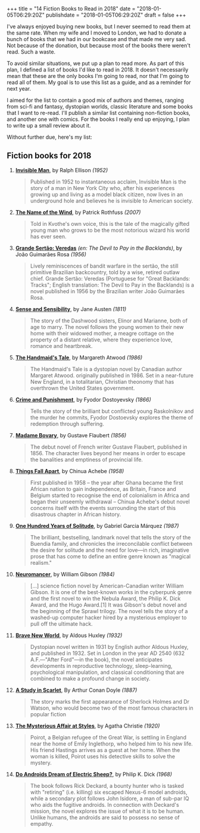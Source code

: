 +++ 
title = "14 Fiction Books to Read in 2018" 
date = "2018-01-05T06:29:20Z"
publishdate = "2018-01-05T06:29:20Z"
draft = false
+++

I've always enjoyed buying new books, but I never seemed to read them at the
same rate. When my wife and I moved to London, we had to donate a bunch of books
that we had in our bookcase and that made me very sad. Not because of the
donation, but because most of the books there weren't read. Such a waste.

To avoid similar situations, we put up a plan to read more. As part of this
plan, I defined a list of books I'd like to read in 2018. It doesn't necessarily
mean that these are the only books I'm going to read, nor that I'm going to read
all of them. My goal is to use this list as a guide, and as a reminder for next
year.

I aimed for the list to contain a good mix of authors and themes, ranging from
sci-fi and fantasy, dystopian worlds, classic literature and some books that I
want to re-read. I'll publish a similar list containing non-fiction books, and
another one with comics. For the books I really end up enjoying, I plan to write
up a small review about it.

Without further due, here's my list:

## Fiction books for 2018

1. [**Invisible Man**](http://amzn.to/2FByhj6), by Ralph Ellison _(1952)_

	> Published in 1952 to instantaneous acclaim, Invisible Man is the story of
a man in New York City who, after his experiences growing up and living as a
model black citizen, now lives in an underground hole and believes he is
invisible to American society.
    
1. [**The Name of the Wind**](http://amzn.to/2DvkSbU), by Patrick Rothfuss _(2007)_ 
	
	> Told in Kvothe's own voice, this is the tale of the magically gifted young
man who grows to be the most notorious wizard his world has ever seen.
    
1. [**Grande Sertão: Veredas**](http://amzn.to/2mDA5Ai) _(en: The Devil to Pay in the Backlands)_, by
João Guimarães Rosa _(1956)_ 
	
	> Lively reminiscences of bandit warfare in the sertão, the still primitive
	Brazilian backcountry, told by a wise, retired outlaw chief. Grande Sertão:
	Veredas (Portuguese for "Great Backlands: Tracks"; English translation: The
	Devil to Pay in the Backlands) is a novel published in 1956 by the Brazilian
	writer João Guimarães Rosa.
    
1. [**Sense and Sensibility**](http://amzn.to/2Dg7Lh6), by Jane Austen _(1811)_ 
	
	> The story of the Dashwood sisters, Elinor and Marianne, both of age to marry.
	The novel follows the young women to their new home with their widowed mother,
	a meagre cottage on the property of a distant relative, where they experience
	love, romance and heartbreak.

1. [**The Handmaid's Tale**](http://amzn.to/2AZrrAF), by Margareth Atwood _(1986)_ 
	
	> The Handmaid's Tale is a dystopian novel by Canadian author Margaret Atwood.
	originally published in 1986. Set in a near-future New England, in a
	totalitarian, Christian theonomy that has overthrown the United States
	government.

1. [**Crime and Punishment**](http://amzn.to/2D9leYF), by Fyodor Dostoyevsky _(1866)_ 
	
	> Tells the story of the brilliant but conflicted young Raskolnikov and the
	murder he commits, Fyodor Dostoevsky explores the theme of redemption through
	suffering.

1. [**Madame Bovary**](http://amzn.to/2AZfRFx), by Gustave Flaubert _(1856)_ 
	
	> The debut novel of French writer Gustave Flaubert, published in 1856. The
	character lives beyond her means in order to escape the banalities and
	emptiness of provincial life.

1. [**Things Fall Apart**](http://amzn.to/2D9C8X1), by Chinua Achebe _(1958)_ 
	
	> First published in 1958 – the year after Ghana became the first African
	nation to gain independence, as Britain, France and Belgium started to
	recognise the end of colonialism in Africa and began their unseemly withdrawal
	– Chinua Achebe's debut novel concerns itself with the events surrounding the
	start of this disastrous chapter in African history.
			
1. [**One Hundred Years of Solitude**](http://amzn.to/2AYHcYs), by Gabriel Garcia Márquez _(1987)_ 

	> The brilliant, bestselling, landmark novel that tells the story of the
Buendia family, and chronicles the irreconcilable conflict between the desire
for solitude and the need for love—in rich, imaginative prose that has come to
define an entire genre known as "magical realism."

1. [**Neuromancer**](http://amzn.to/2D9y8WJ), by William Gibson _(1984)_ 
	
	> [...] science fiction novel by American-Canadian writer William Gibson. It is
	one of the best-known works in the cyberpunk genre and the first novel to win
	the Nebula Award, the Philip K.  Dick Award, and the Hugo Award.[1] It was
	Gibson's debut novel and the beginning of the Sprawl trilogy. The novel tells
	the story of a washed-up computer hacker hired by a mysterious employer to pull
	off the ultimate hack.

1. [**Brave New World**](http://amzn.to/2AXwmSG), by Aldous Huxley _(1932)_ 
	
	>  Dystopian novel written in 1931 by English author Aldous Huxley, and
	published in 1932. Set in London in the year AD 2540 (632 A.F.—"After Ford"—in
	the book), the novel anticipates developments in reproductive technology,
	sleep-learning, psychological manipulation, and classical conditioning that are
	combined to make a profound change in society. 

1. [**A Study in Scarlet**](http://amzn.to/2EFGsd4), By Arthur Conan Doyle _(1887)_ 
	
	> The story marks the first appearance of Sherlock Holmes and Dr Watson, who
	would become two of the most famous characters in popular fiction

1. [**The Mysterious Affair at Styles**](http://amzn.to/2EGOPVQ), by Agatha Christie _(1920)_ 
	
	> Poirot, a Belgian refugee of the Great War, is settling in England near the
	home of Emily Inglethorp, who helped him to his new life. His friend Hastings
	arrives as a guest at her home. When the woman is killed, Poirot uses his
	detective skills to solve the mystery.

1. [**Do Androids Dream of Electric Sheep?**](http://amzn.to/2AZWfkH), by Philip K. Dick _(1968)_ 
	
	> The book follows Rick Deckard, a bounty hunter who is tasked with "retiring"
	(i.e.  killing) six escaped Nexus-6 model androids, while a secondary plot
	follows John Isidore, a man of sub-par IQ who aids the fugitive androids. In
	connection with Deckard's mission, the novel explores the issue of what it is
	to be human.  Unlike humans, the androids are said to possess no sense of
	empathy.

